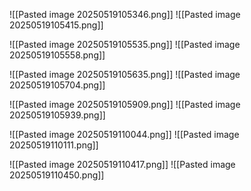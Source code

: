 ![[Pasted image 20250519105346.png]]
![[Pasted image 20250519105415.png]]

![[Pasted image 20250519105535.png]]
![[Pasted image 20250519105558.png]]

![[Pasted image 20250519105635.png]]
![[Pasted image 20250519105704.png]]

![[Pasted image 20250519105909.png]]
![[Pasted image 20250519105939.png]]

![[Pasted image 20250519110044.png]]
![[Pasted image 20250519110111.png]]

![[Pasted image 20250519110417.png]]
![[Pasted image 20250519110450.png]]

